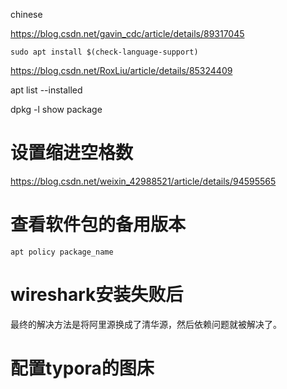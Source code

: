 chinese

https://blog.csdn.net/gavin_cdc/article/details/89317045

`sudo apt install $(check-language-support)`



https://blog.csdn.net/RoxLiu/article/details/85324409



apt list --installed

dpkg -l show package



# 设置缩进空格数

https://blog.csdn.net/weixin_42988521/article/details/94595565



# 查看软件包的备用版本

`apt policy package_name`





# wireshark安装失败后

最终的解决方法是将阿里源换成了清华源，然后依赖问题就被解决了。



# 配置typora的图床

